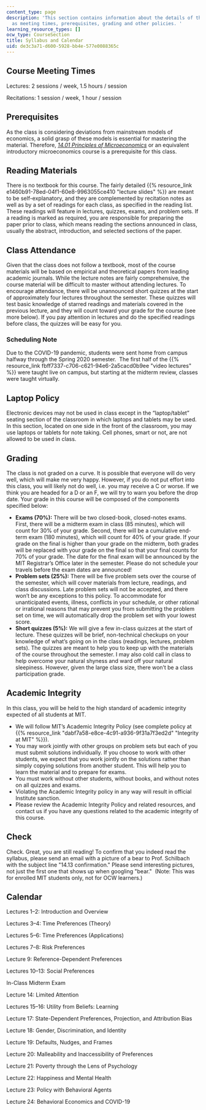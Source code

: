 ```yaml
---
content_type: page
description: 'This section contains information about the details of the class such
  as meeting times, prerequisites, grading and other policies. '
learning_resource_types: []
ocw_type: CourseSection
title: Syllabus and Calendar
uid: de3c3a71-d600-5928-bb4e-577e0088365c
---
```


Course Meeting Times 
---------------------

Lectures: 2 sessions / week, 1.5 hours / session 

Recitations: 1 session / week, 1 hour / session

Prerequisites
-------------

As the class is considering deviations from mainstream models of economics, a solid grasp of these models is essential for mastering the material. Therefore, _[14.01 Principles of Microeconomics](/courses/14-01sc-principles-of-microeconomics-fall-2011)_ or an equivalent introductory microeconomics course is a prerequisite for this class. 

Reading Materials
-----------------

There is no textbook for this course. The fairly detailed {{% resource_link e1460b91-78ed-04f1-60e8-9963055ce410 "lecture slides" %}} are meant to be self-explanatory, and they are complemented by recitation notes as well as by a set of readings for each class, as specified in the reading list. These readings will feature in lectures, quizzes, exams, and problem sets. If a reading is marked as required, you are responsible for preparing the paper prior to class, which means reading the sections announced in class, usually the abstract, introduction, and selected sections of the paper.

Class Attendance
----------------

Given that the class does not follow a textbook, most of the course materials will be based on empirical and theoretical papers from leading academic journals. While the lecture notes are fairly comprehensive, the course material will be difficult to master without attending lectures. To encourage attendance, there will be unannounced short quizzes at the start of approximately four lectures throughout the semester. These quizzes will test basic knowledge of starred readings and materials covered in the previous lecture, and they will count toward your grade for the course (see more below). If you pay attention in lectures and do the specified readings before class, the quizzes will be easy for you.

### Scheduling Note

Due to the COVID-19 pandemic, students were sent home from campus halfway through the Spring 2020 semester.  The first half of the {{% resource_link fbff7337-c706-c621-94e6-2a5cacd0b9ee "video lectures" %}} were taught live on campus, but starting at the midterm review, classes were taught virtually.  

Laptop Policy
-------------

Electronic devices may not be used in class except in the “laptop/tablet” seating section of the classroom in which laptops and tablets may be used. In this section, located on one side in the front of the classroom, you may use laptops or tablets for note taking. Cell phones, smart or not, are not allowed to be used in class.

Grading
-------

The class is not graded on a curve. It is possible that everyone will do very well, which will make me very happy. However, if you do not put effort into this class, you will likely not do well, i.e. you may receive a C or worse. If we think you are headed for a D or an F, we will try to warn you before the drop date. Your grade in this course will be composed of the components specified below:

*   **Exams (70%):** There will be two closed-book, closed-notes exams. First, there will be a midterm exam in class (85 minutes), which will count for 30% of your grade. Second, there will be a cumulative end-term exam (180 minutes), which will count for 40% of your grade. If your grade on the final is higher than your grade on the midterm, both grades will be replaced with your grade on the final so that your final counts for 70% of your grade. The date for the final exam will be announced by the MIT Registrar’s Office later in the semester. Please do not schedule your travels before the exam dates are announced!
*   **Problem sets (25%):** There will be five problem sets over the course of the semester, which will cover materials from lecture, readings, and class discussions. Late problem sets will not be accepted, and there won’t be any exceptions to this policy. To accommodate for unanticipated events, illness, conflicts in your schedule, or other rational or irrational reasons that may prevent you from submitting the problem set on time, we will automatically drop the problem set with your lowest score.
*   **Short quizzes (5%):** We will give a few in-class quizzes at the start of lecture. These quizzes will be brief, non-technical checkups on your knowledge of what’s going on in the class (readings, lectures, problem sets). The quizzes are meant to help you to keep up with the materials of the course throughout the semester. I may also cold call in class to help overcome your natural shyness and ward off your natural sleepiness. However, given the large class size, there won’t be a class participation grade.

Academic Integrity
------------------

In this class, you will be held to the high standard of academic integrity expected of all students at MIT.

*   We will follow MIT’s Academic Integrity Policy (see complete policy at {{% resource_link "dabf7a58-e8ce-4c91-a936-9f31a7f3ed2d" "Integrity at MIT" %}}).
*   You may work jointly with other groups on problem sets but each of you must submit solutions individually. If you choose to work with other students, we expect that you work jointly on the solutions rather than simply copying solutions from another student. This will help you to learn the material and to prepare for exams.
*   You must work without other students, without books, and without notes on all quizzes and exams.
*   Violating the Academic Integrity policy in any way will result in official Institute sanction.
*   Please review the Academic Integrity Policy and related resources, and contact us if you have any questions related to the academic integrity of this course.

Check
-----

Check. Great, you are still reading! To confirm that you indeed read the syllabus, please send an email with a picture of a bear to Prof. Schilbach with the subject line "14.13 confirmation." Please send interesting pictures, not just the first one that shows up when googling "bear."  (Note: This was for enrolled MIT students only, not for OCW learners.) 

Calendar
--------

Lectures 1–2: Introduction and Overview

Lectures 3–4: Time Preferences (Theory)

Lectures 5–6: Time Preferences (Applications)

Lectures 7–8: Risk Preferences

Lecture 9: Reference-Dependent Preferences

Lectures 10–13: Social Preferences

In-Class Midterm Exam

Lecture 14: Limited Attention

Lectures 15–16: Utility from Beliefs: Learning 

Lecture 17: State-Dependent Preferences, Projection, and Attribution Bias

Lecture 18: Gender, Discrimination, and Identity

Lecture 19: Defaults, Nudges, and Frames

Lecture 20: Malleability and Inaccessibility of Preferences

Lecture 21: Poverty through the Lens of Psychology

Lecture 22: Happiness and Mental Health

Lecture 23: Policy with Behavioral Agents

Lecture 24: Behavioral Economics and COVID-19